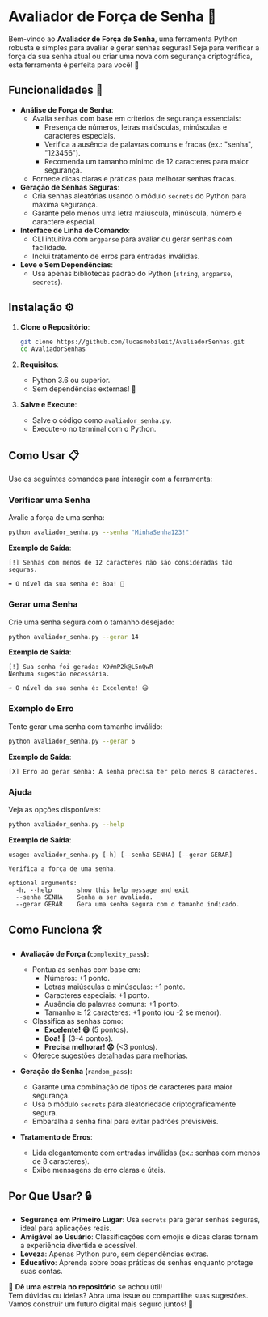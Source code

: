 # Avaliador de Força de Senha 🔐

Bem-vindo ao **Avaliador de Força de Senha**, uma ferramenta Python robusta e simples para avaliar e gerar senhas seguras! Seja para verificar a força da sua senha atual ou criar uma nova com segurança criptográfica, esta ferramenta é perfeita para você! 🚀

## Funcionalidades 🌟

- **Análise de Força de Senha**:
  - Avalia senhas com base em critérios de segurança essenciais:
    - Presença de números, letras maiúsculas, minúsculas e caracteres especiais.
    - Verifica a ausência de palavras comuns e fracas (ex.: "senha", "123456").
    - Recomenda um tamanho mínimo de 12 caracteres para maior segurança.
  - Fornece dicas claras e práticas para melhorar senhas fracas.
- **Geração de Senhas Seguras**:
  - Cria senhas aleatórias usando o módulo `secrets` do Python para máxima segurança.
  - Garante pelo menos uma letra maiúscula, minúscula, número e caractere especial.
- **Interface de Linha de Comando**:
  - CLI intuitiva com `argparse` para avaliar ou gerar senhas com facilidade.
  - Inclui tratamento de erros para entradas inválidas.
- **Leve e Sem Dependências**:
  - Usa apenas bibliotecas padrão do Python (`string`, `argparse`, `secrets`).

## Instalação ⚙️

1. **Clone o Repositório**:

   ```bash
   git clone https://github.com/lucasmobileit/AvaliadorSenhas.git
   cd AvaliadorSenhas
   ```

2. **Requisitos**:

   - Python 3.6 ou superior.
   - Sem dependências externas! 🎉

3. **Salve e Execute**:

   - Salve o código como `avaliador_senha.py`.
   - Execute-o no terminal com o Python.

## Como Usar 📋

Use os seguintes comandos para interagir com a ferramenta:

### Verificar uma Senha

Avalie a força de uma senha:

```bash
python avaliador_senha.py --senha "MinhaSenha123!"
```

**Exemplo de Saída**:

```
[!] Senhas com menos de 12 caracteres não são consideradas tão seguras.

➡ O nível da sua senha é: Boa! 🙂
```

### Gerar uma Senha

Crie uma senha segura com o tamanho desejado:

```bash
python avaliador_senha.py --gerar 14
```

**Exemplo de Saída**:

```
[!] Sua senha foi gerada: X9#mP2k@L5nQwR
Nenhuma sugestão necessária.

➡ O nível da sua senha é: Excelente! 😃
```

### Exemplo de Erro

Tente gerar uma senha com tamanho inválido:

```bash
python avaliador_senha.py --gerar 6
```

**Exemplo de Saída**:

```
[X] Erro ao gerar senha: A senha precisa ter pelo menos 8 caracteres.
```

### Ajuda

Veja as opções disponíveis:

```bash
python avaliador_senha.py --help
```

**Exemplo de Saída**:

```
usage: avaliador_senha.py [-h] [--senha SENHA] [--gerar GERAR]

Verifica a força de uma senha.

optional arguments:
  -h, --help       show this help message and exit
  --senha SENHA    Senha a ser avaliada.
  --gerar GERAR    Gera uma senha segura com o tamanho indicado.
```

## Como Funciona 🛠️

- **Avaliação de Força (**`complexity_pass`**)**:

  - Pontua as senhas com base em:
    - Números: +1 ponto.
    - Letras maiúsculas e minúsculas: +1 ponto.
    - Caracteres especiais: +1 ponto.
    - Ausência de palavras comuns: +1 ponto.
    - Tamanho ≥ 12 caracteres: +1 ponto (ou -2 se menor).
  - Classifica as senhas como:
    - **Excelente! 😃** (5 pontos).
    - **Boa! 🙂** (3–4 pontos).
    - **Precisa melhorar! 😟** (&lt;3 pontos).
  - Oferece sugestões detalhadas para melhorias.

- **Geração de Senha (**`random_pass`**)**:

  - Garante uma combinação de tipos de caracteres para maior segurança.
  - Usa o módulo `secrets` para aleatoriedade criptograficamente segura.
  - Embaralha a senha final para evitar padrões previsíveis.

- **Tratamento de Erros**:

  - Lida elegantemente com entradas inválidas (ex.: senhas com menos de 8 caracteres).
  - Exibe mensagens de erro claras e úteis.

## Por Que Usar? 🔒

- **Segurança em Primeiro Lugar**: Usa `secrets` para gerar senhas seguras, ideal para aplicações reais.
- **Amigável ao Usuário**: Classificações com emojis e dicas claras tornam a experiência divertida e acessível.
- **Leveza**: Apenas Python puro, sem dependências extras.
- **Educativo**: Aprenda sobre boas práticas de senhas enquanto protege suas contas.

🌟 **Dê uma estrela no repositório** se achou útil!\
Tem dúvidas ou ideias? Abra uma issue ou compartilhe suas sugestões. Vamos construir um futuro digital mais seguro juntos! 🔐
